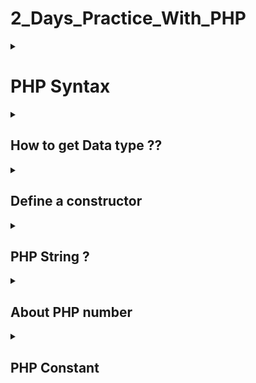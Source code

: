 # 2_Days_Practice_With_PHP

<details>
<summary> <h1>PHP Syntax</h1> </summary>
-- Both type of 'echo' such as 'Echo,ECho,EcHo' can use similar.

-- The name of variable must true. Example: Color and COLOR are different value. 
</details>

<details>
<summary> <h2>How to get Data type ??</h2> </summary>
--Use var_dump($variable_name) function. This function will return the data type of this variable.
</details>

<details>
<summary> <h2>Define a constructor</h2> </summary>
  Access modifier _ function _ __construct(Some variable){}   ---- Contructor here is not same with Java. OOP PHP models
</details>

<details>
<summary> <h2>PHP String ?</h2> </summary>
 --Include somes function to work with string such as: <br>
    - strlen("String") : Return the length of this String <br>
    - str_word_count : To caculate the number of the word in the String <br>
    - strrev() : To reverse the String <br>
    - strpos("String","Character in this String"): return index of character where it start in the String <br>
    - str_replace("The word wanna to replace","New String","The first String") : To replace some word in a String;<br>
    - can concatenation two string by using dot (.) For example $txt1.$txt2
</details>
<details>
<summary> <h2>About PHP number </h2> </summary>
--When you define the number such as a number 80 and another one iss "80". It mean that you define the number with two type . 
First is integer and another one is String.
</details>
<details>
<summary> <h2>PHP Constant</h2> </summary>
-define(name, value, case-insensitive)
<br>
-To define an array
```<?php
define("cars", [
  "Alfa Romeo",
  "BMW",
  "Toyota"
]);
echo cars[0];
?>```
</details>














